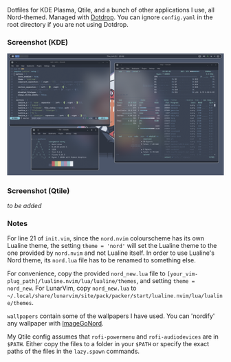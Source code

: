 Dotfiles for KDE Plasma, Qtile, and a bunch of other applications I use, all Nord-themed.
Managed with [Dotdrop](https://github.com/deadc0de6/dotdrop). You can ignore `config.yaml` in the root directory if you are not using Dotdrop. 

### Screenshot (KDE)

![kde](./Pictures/screenshots/screenshot_kde.png)

### Screenshot (Qtile)

*to be added*

### Notes

For line 21 of `init.vim`, since the `nord.nvim` colourscheme has its own Lualine theme, the setting `theme = 'nord'` will set the Lualine theme to the one provided by `nord.nvim` and not Lualine itself. In order to use Lualine's Nord theme, its `nord.lua` file has to be renamed to something else. 

For convenience, copy the provided `nord_new.lua` file to `[your_vim-plug_path]/lualine.nvim/lua/lualine/themes`, and setting `theme = nord_new`. For LunarVim, copy `nord_new.lua` to `~/.local/share/lunarvim/site/pack/packer/start/lualine.nvim/lua/lualine/themes`.

`wallpapers` contain some of the wallpapers I have used. You can 'nordify' any wallpaper with [ImageGoNord](https://ign.schrodinger-hat.it/).

My Qtile config assumes that `rofi-powermenu` and `rofi-audiodevices` are in `$PATH`. Either copy the files to a folder in your `$PATH` or specify the exact paths of the files in the `lazy.spawn` commands.
